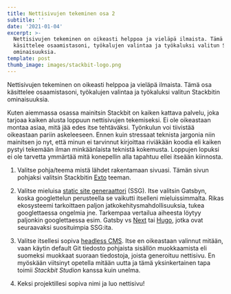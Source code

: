 ```yaml
---
title: Nettisivujen tekeminen osa 2
subtitle: ''
date: '2021-01-04'
excerpt: >-
  Nettisivujen tekeminen on oikeasti helppoa ja vieläpä ilmaista. Tämä osa
  käsittelee osaamistasoni, työkalujen valintaa ja työkaluksi valitun Stackbitin
  ominaisuuksia.
template: post
thumb_image: images/stackbit-logo.png
---
```

Nettisivujen tekeminen on oikeasti helppoa ja vieläpä ilmaista. Tämä osa käsittelee osaamistasoni, työkalujen valintaa ja työkaluksi valitun Stackbitin ominaisuuksia.


Kuten aiemmassa osassa mainitsin Stackbit on kaiken kattava palvelu, joka tarjoaa kaiken alusta loppuun nettisivujen tekemiseksi. Ei ole oikeastaan montaa asiaa, mitä jää edes itse tehtäväksi. Työnkulun voi tiivistää oikeastaan pariin askeleeseen. Ennen kuin stressaat teknista jargonia niin mainitsen jo nyt, että minun ei tarvinnut kirjoittaa riviäkään koodia eli kaiken pystyi tekemään ilman minkäänlaista teknistä kokemusta. Loppujen lopuksi ei ole tarvetta ymmärtää mitä konepellin alla tapahtuu ellei itseään kiinnosta.

1. Valitse pohja/teema mistä lähdet rakentamaan sivuasi. Tämän sivun pohjaksi valitsin Stackbitin [Exto](https://themes.stackbit.com/demos/exto/) teeman.

2. Valitse mieluisa [static site generaattori](https://www.netlify.com/blog/2020/04/14/what-is-a-static-site-generator-and-3-ways-to-find-the-best-one/) (SSG). Itse valitsin Gatsbyn, koska googlettelun perusteella se vaikutti itselleni mieluissimmalta. Rikas ekosysteemi tarkoittaen paljon jatkokehitysmahdollisuuksia, tukea googlettaessa ongelmia jne. Tarkempaa vertailua aiheesta löytyy paljonkin googlettaessa esim. Gatsby vs [Next](https://nextjs.org/) tai [Hugo](https://gohugo.io/), jotka ovat seuraavaksi suosituimpia SSG:ita.

3. Valitse itsellesi sopiva [headless CMS](https://en.wikipedia.org/wiki/Headless_content_management_system). Itse en oikeastaan valinnut mitään, vaan käytin default Git tiedosto pohjaista sisällön muokkaamista eli suomeksi muokkaat suoraan tiedostoja, joista generoituu nettisivu. En myöskään viitsinyt opetella mitään uutta ja tämä yksinkertainen tapa toimii *Stackbit Studion* kanssa kuin unelma.

4. Keksi projektillesi sopiva nimi ja luo nettisivu!